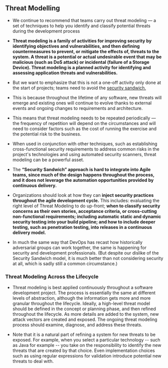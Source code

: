 ## Threat Modelling

* We continue to recommend that teams carry out threat modeling — a set of techniques to help you identify and classify potential threats during the development process 
* **Threat modeling is a family of activities for improving security by identifying objectives and vulnerabilities, and then defining countermeasures to prevent, or mitigate the effects of, threats to the system. A threat is a potential or actual undesirable event that may be malicious (such as DoS attack) or incidental (failure of a Storage Device). Threat modeling is a planned activity for identifying and assessing application threats and vulnerabilities.**
* But we want to emphasize that this is not a one-off activity only done at the start of projects; teams need to avoid the [security sandwich.](https://www.thoughtworks.com/radar/techniques/security-sandwich) 
* This is because throughout the lifetime of any software, new threats will emerge and existing ones will continue to evolve thanks to external events and ongoing changes to requirements and architecture. 
* This means that threat modeling needs to be repeated periodically — the frequency of repetition will depend on the circumstances and will need to consider factors such as the cost of running the exercise and the potential risk to the business. 
* When used in conjunction with other techniques, such as establishing cross-functional security requirements to address common risks in the project's technologies and using automated security scanners, threat modeling can be a powerful asset.

* The **“Security Sandwich” approach is hard to integrate into Agile teams, since much of the design happens throughout the process, and it does not leverage the automation opportunities provided by continuous delivery.** 
* Organizations should look at how they can **inject security practices throughout the agile development cycle.** This includes: evaluating the right level of Threat Modeling to do up-front; **when to classify security concerns as their own stories, acceptance criteria, or cross-cutting non-functional requirements; including automatic static and dynamic security testing into your build pipeline; and how to include deeper testing, such as penetration testing, into releases in a continuous delivery model.** 
* In much the same way that DevOps has recast how historically adversarial groups can work together, the same is happening for security and development professionals. (But despite our dislike of the Security Sandwich model, it is much better than not considering security at all, which is sadly still a common circumstance.)

### Threat Modeling Across the Lifecycle
* Threat modeling is best applied continuously throughout a software development project. The process is essentially the same at different levels of abstraction, although the information gets more and more granular throughout the lifecycle. Ideally, a high-level threat model should be defined in the concept or planning phase, and then refined throughout the lifecycle. As more details are added to the system, new attack vectors are created and exposed. The ongoing threat modeling process should examine, diagnose, and address these threats.

* Note that it is a natural part of refining a system for new threats to be exposed. For example, when you select a particular technology -- such as Java for example -- you take on the responsibility to identify the new threats that are created by that choice. Even implementation choices such as using regular expressions for validation introduce potential new threats to deal with.
